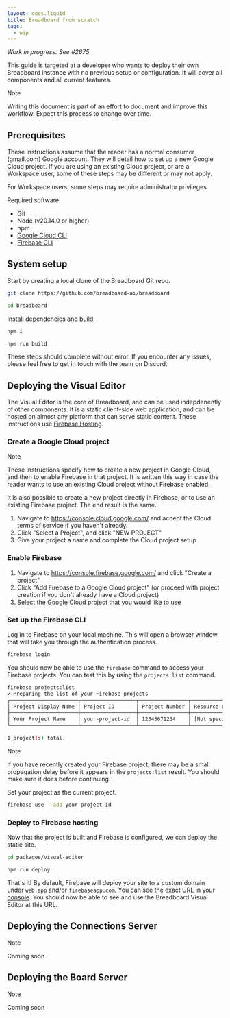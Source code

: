 ```yaml
---
layout: docs.liquid
title: Breadboard from scratch
tags:
  - wip
---
```


_Work in progress. See #2675_

This guide is targeted at a developer who wants to deploy their own Breadboard
instance with no previous setup or configuration. It will cover all components
and all current features.

> [!NOTE]
> Writing this document is part of an effort to document and improve this
> workflow. Expect this process to change over time.

## Prerequisites

These instructions assume that the reader has a normal consumer (gmail.com)
Google account. They will detail how to set up a new Google Cloud project. If
you are using an existing Cloud project, or are a Workspace user, some of these
steps may be different or may not apply.

For Workspace users, some steps may require administrator privileges.

Required software:

- Git
- Node (v20.14.0 or higher)
- npm
- [Google Cloud CLI](https://cloud.google.com/sdk/docs/install)
- [Firebase CLI](https://firebase.google.com/docs/cli)

## System setup

Start by creating a local clone of the Breadboard Git repo.

```sh
git clone https://github.com/breadboard-ai/breadboard
```

```sh
cd breadboard
```

Install dependencies and build.

```sh
npm i
```

```sh
npm run build
```

These steps should complete without error. If you encounter any issues, please
feel free to get in touch with the team on Discord.

## Deploying the Visual Editor

The Visual Editor is the core of Breadboard, and can be used indepdenently of
other components. It is a static client-side web application, and can be hosted
on almost any platform that can serve static content. These instructions use
[Firebase Hosting](https://firebase.google.com/docs/hosting).

### Create a Google Cloud project

> [!NOTE]
> These instructions specify how to create a new project in Google Cloud, and
> then to enable Firebase in that project. It is written this way in case the
> reader wants to use an existing Cloud project without Firebase enabled.
>
> It is also possible to create a new project directly in Firebase, or to use an
> existing Firebase project. The end result is the same.

1. Navigate to https://console.cloud.google.com/ and accept the Cloud terms of
   service if you haven't already.
1. Click "Select a Project", and click "NEW PROJECT"
1. Give your project a name and complete the Cloud project setup

### Enable Firebase

1. Navigate to https://console.firebase.google.com/ and click "Create a project"
1. Click "Add Firebase to a Google Cloud project" (or proceed with project
   creation if you don't already have a Cloud project)
1. Select the Google Cloud project that you would like to use

### Set up the Firebase CLI

Log in to Firebase on your local machine. This will open a browser window that
will take you through the authentication process.

```sh
firebase login
```

You should now be able to use the `firebase` command to access your Firebase
projects. You can test this by using the `projects:list` command.

```sh
firebase projects:list
✔ Preparing the list of your Firebase projects
┌──────────────────────┬──────────────────┬────────────────┬──────────────────────┐
│ Project Display Name │ Project ID       │ Project Number │ Resource Location ID │
├──────────────────────┼──────────────────┼────────────────┼──────────────────────┤
│ Your Project Name    │ your-project-id  │ 12345671234    │ [Not specified]      │
└──────────────────────┴──────────────────┴────────────────┴──────────────────────┘

1 project(s) total.
```

> [!NOTE]
> If you have recently created your Firebase project, there may be a small
> propagation delay before it appears in the `projects:list` result. You should
> make sure it does before continuing.

Set your project as the current project.

```sh
firebase use --add your-project-id
```

### Deploy to Firebase hosting

Now that the project is built and Firebase is configured, we can deploy the
static site.

```sh
cd packages/visual-editor
```

```sh
npm run deploy
```

That's it! By default, Firebase will deploy your site to a custom domain under
`web.app` and/or `firebaseapp.com`. You can see the exact URL in your
[console](https://console.firebase.google.com/). You should now be able to see
and use the Breadboard Visual Editor at this URL.

## Deploying the Connections Server

> [!NOTE]
> Coming soon

## Deploying the Board Server

> [!NOTE]
> Coming soon
